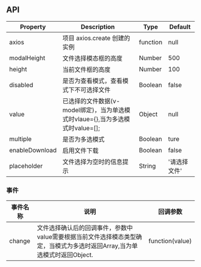 ## API

| Property       | Description                  | Type          | Default |
| -------------- | ---------------------------- | ------------- | ------- |
| axios          | 项目 axios.create 创建的实例 | function      | null    |
| modalHeight | 文件选择模态框的高度 | Number | 500 |
| height | 当前文件框的高度      | Number | 100 |
| disabled | 是否为查看模式，查看模式下不可选择文件 | Boolean | false |
| value | 已选择的文件数据(v-model绑定)，当为单选模式时vlaue={},当为多选模式时value=[]; | Object | null |
| multiple | 是否为多选模式 | Boolean | ture |
| enableDownload | 启用文件下载 | Boolean | false |
| placeholder | 文件选择为空时的信息提示 | String | '请选择文件' |
### 事件

| 事件名称 | 说明     | 回调参数        |
| -------- | -------- | --------------- |
| change | 文件选择确认后的回调事件，参数中value需要根据当前文件选择模态类型确定，当模式为多选时返回Array,当为单选模式时返回Object. | function(value) |